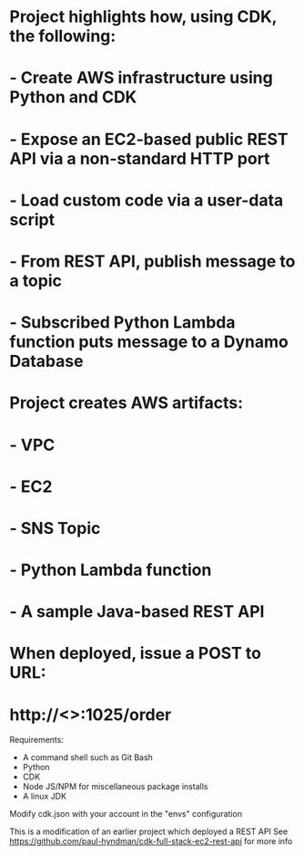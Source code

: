 # Project highlights how, using CDK, the following:
#   - Create AWS infrastructure using Python and CDK
#   - Expose an EC2-based public REST API via a non-standard HTTP port
#   - Load custom code via a user-data script
#   - From REST API, publish message to a topic
#   - Subscribed Python Lambda function puts message to a Dynamo Database

# Project creates AWS artifacts:
#  - VPC
#  - EC2
#  - SNS Topic
#  - Python Lambda function
#  - A sample Java-based REST API

# When deployed, issue a POST to URL:
#    http://<<Your public ALB DNS created in EC2 stack>>:1025/order

Requirements:
 - A command shell such as Git Bash
 - Python
 - CDK
 - Node JS/NPM for miscellaneous package installs
 - A linux JDK

Modify cdk.json with your account in the "envs" configuration

This is a modification of an earlier project which deployed a REST API 
See https://github.com/paul-hyndman/cdk-full-stack-ec2-rest-api for more info